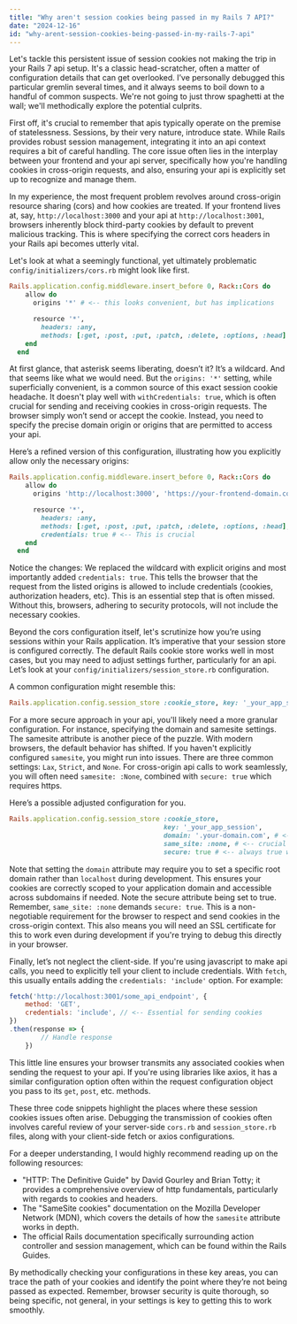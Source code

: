 ```yaml
---
title: "Why aren't session cookies being passed in my Rails 7 API?"
date: "2024-12-16"
id: "why-arent-session-cookies-being-passed-in-my-rails-7-api"
---
```


Let's tackle this persistent issue of session cookies not making the trip in your Rails 7 api setup. It's a classic head-scratcher, often a matter of configuration details that can get overlooked. I’ve personally debugged this particular gremlin several times, and it always seems to boil down to a handful of common suspects. We're not going to just throw spaghetti at the wall; we'll methodically explore the potential culprits.

First off, it's crucial to remember that apis typically operate on the premise of statelessness. Sessions, by their very nature, introduce state. While Rails provides robust session management, integrating it into an api context requires a bit of careful handling. The core issue often lies in the interplay between your frontend and your api server, specifically how you're handling cookies in cross-origin requests, and also, ensuring your api is explicitly set up to recognize and manage them.

In my experience, the most frequent problem revolves around cross-origin resource sharing (cors) and how cookies are treated. If your frontend lives at, say, `http://localhost:3000` and your api at `http://localhost:3001`, browsers inherently block third-party cookies by default to prevent malicious tracking. This is where specifying the correct cors headers in your Rails api becomes utterly vital.

Let's look at what a seemingly functional, yet ultimately problematic `config/initializers/cors.rb` might look like first.

```ruby
Rails.application.config.middleware.insert_before 0, Rack::Cors do
    allow do
      origins '*' # <-- this looks convenient, but has implications

      resource '*',
        headers: :any,
        methods: [:get, :post, :put, :patch, :delete, :options, :head]
    end
  end
```

At first glance, that asterisk seems liberating, doesn’t it? It’s a wildcard. And that seems like what we would need. But the `origins: '*'` setting, while superficially convenient, is a common source of this exact session cookie headache. It doesn't play well with `withCredentials: true`, which is often crucial for sending and receiving cookies in cross-origin requests. The browser simply won’t send or accept the cookie. Instead, you need to specify the precise domain origin or origins that are permitted to access your api.

Here’s a refined version of this configuration, illustrating how you explicitly allow only the necessary origins:

```ruby
Rails.application.config.middleware.insert_before 0, Rack::Cors do
    allow do
      origins 'http://localhost:3000', 'https://your-frontend-domain.com' # <-- Specific origin(s)

      resource '*',
        headers: :any,
        methods: [:get, :post, :put, :patch, :delete, :options, :head],
        credentials: true # <-- This is crucial
    end
  end
```

Notice the changes: We replaced the wildcard with explicit origins and most importantly added `credentials: true`. This tells the browser that the request from the listed origins is allowed to include credentials (cookies, authorization headers, etc). This is an essential step that is often missed. Without this, browsers, adhering to security protocols, will not include the necessary cookies.

Beyond the cors configuration itself, let's scrutinize how you’re using sessions within your Rails application. It’s imperative that your session store is configured correctly. The default Rails cookie store works well in most cases, but you may need to adjust settings further, particularly for an api. Let’s look at your `config/initializers/session_store.rb` configuration.

A common configuration might resemble this:

```ruby
Rails.application.config.session_store :cookie_store, key: '_your_app_session'
```

For a more secure approach in your api, you'll likely need a more granular configuration. For instance, specifying the domain and samesite settings. The samesite attribute is another piece of the puzzle. With modern browsers, the default behavior has shifted. If you haven't explicitly configured `samesite`, you might run into issues. There are three common settings: `Lax`, `Strict`, and `None`. For cross-origin api calls to work seamlessly, you will often need `samesite: :None`, combined with `secure: true` which requires https.

Here’s a possible adjusted configuration for you.

```ruby
Rails.application.config.session_store :cookie_store,
                                       key: '_your_app_session',
                                       domain: '.your-domain.com', # <-- Ensure domain matches cookie origin
                                       same_site: :none, # <-- crucial for cross-origin
                                       secure: true # <-- always true when `same_site: :none` is set
```

Note that setting the `domain` attribute may require you to set a specific root domain rather than `localhost` during development. This ensures your cookies are correctly scoped to your application domain and accessible across subdomains if needed. Note the secure attribute being set to true. Remember, `same_site: :none` demands `secure: true`. This is a non-negotiable requirement for the browser to respect and send cookies in the cross-origin context. This also means you will need an SSL certificate for this to work even during development if you're trying to debug this directly in your browser.

Finally, let’s not neglect the client-side. If you're using javascript to make api calls, you need to explicitly tell your client to include credentials. With `fetch`, this usually entails adding the `credentials: 'include'` option. For example:

```javascript
fetch('http://localhost:3001/some_api_endpoint', {
    method: 'GET',
    credentials: 'include', // <-- Essential for sending cookies
})
.then(response => {
        // Handle response
    })
```

This little line ensures your browser transmits any associated cookies when sending the request to your api. If you're using libraries like axios, it has a similar configuration option often within the request configuration object you pass to its `get`, `post`, etc. methods.

These three code snippets highlight the places where these session cookies issues often arise. Debugging the transmission of cookies often involves careful review of your server-side `cors.rb` and `session_store.rb` files, along with your client-side fetch or axios configurations.

For a deeper understanding, I would highly recommend reading up on the following resources:
* "HTTP: The Definitive Guide" by David Gourley and Brian Totty; it provides a comprehensive overview of http fundamentals, particularly with regards to cookies and headers.
* The "SameSite cookies" documentation on the Mozilla Developer Network (MDN), which covers the details of how the `samesite` attribute works in depth.
* The official Rails documentation specifically surrounding action controller and session management, which can be found within the Rails Guides.

By methodically checking your configurations in these key areas, you can trace the path of your cookies and identify the point where they’re not being passed as expected. Remember, browser security is quite thorough, so being specific, not general, in your settings is key to getting this to work smoothly.
